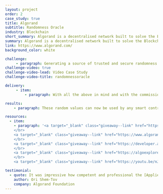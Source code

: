 ```yaml
---
layout: project
order: 2
case_study: true
title: Algorand
subtitle: Randomness Oracle
industry: Blockchain
short_summary: Algorand is a decentralised network built to solve the Blockchain Trilemma of simultaneously achieving speed, security, and decentralisation. Launched in June 2019 by computer scientist and MIT professor Silvio Micali, Algorand is a permissionless, open-source blockchain network upon which anyone can build.
summary: Algorand is a decentralised network built to solve the Blockchain Trilemma of simultaneously achieving speed, security, and decentralisation. Launched in June 2019 by computer scientist and MIT professor Silvio Micali, Algorand is a permissionless, open-source blockchain network upon which anyone can build. Applied Blockchain has been working closely with the Algorand Foundation since 2019, including developing a range of leading Algorand decentralised applications from Opulous music rights financing, to Aorist high-end digital art marketplace, and core infrastructure such as London Bridge, a secure token bridge between Ethereum and Algorand, and Silent Data, a privacy-preserving data oracle.
link: https://www.algorand.com/
background_color: white

challenge:
     - paragraph: Generating a source of trusted and secure randomness is difficult, especially on-chain. Yet having one is necessary for decentralised applications that depend on randomised processes, such as lotteries, random NFT drops, games, etc. Crucially, it is not enough for most on-chain applications to use "random-looking" quantities (such as the block seed) as sources of randomness. Instead, block proposers have partial control over these quantities, making it possible for rogue block proposers to break applications that depend on these sources being unpredictable.
challenge-video: true
challenge-video-lead: Video Case Study
challenge-video-title: randomnessoracle

delivery:
     - item:
         - paragraph: With all the above in mind and with the commission from the Algorand Foundation, Applied Blockchain was able to design, build, and host the very first randomness Oracle for the Algorand blockchain. The Oracle calls the same VRF used by the Algorand consensus protocol to generate verifiable pseudo-random values stored on-chain.

results:
    - paragraph: These random values can now be used by any smart contract deployed on the Algorand blockchain for free and utilised for various use cases such as on-chain gaming, NFTs, lottery etc. The Applied Blockchain Algorand Randomness Oracle was successfully launched into production on the 17th of November 2022 and is now the official source of randomness on the Algorand blockchain.

resources:
  - item:
    - paragraph: '<a target="_blank" class="giveaway--link" href="https://developer.algorand.org/articles/usage-and-best-practices-for-randomness-beacon/">Guide: Usage and best practices</a>
    </br>
    <a target="_blank" class="giveaway--link" href="https://www.algorand.foundation/news/randomness-has-arrived">News: 01101011110101… – Randomness Has Arrived on Algorand</a>
    </br>
    <a target="_blank" class="giveaway--link" href="https://developer.algorand.org/articles/randomness-on-algorand/">Article: Randomness on Algorand</a>
    </br>
    <a target="_blank" class="giveaway--link" href="https://algoexplorer.io/address/APPLDMEYQTPYA25IGZLM5OBRWIGWYBJEPXRSKXKJTGEGYI2TJDC33SEZNU">Algo Explorer: Applied Blockchain Randomness Oracle</a>
    </br>
    <a target="_blank" class="giveaway--link" href="https://youtu.be/nJ5vRI466kU">Youtube: Algorand Foundation Testimonial for Applied Blockchain</a>'

testimonial:
  - quote: It was impressive how competent and professional the [Applied Blockchain] team members were, as well as how well we communicated. We had a great experience working with them, since they always understood the importance of the project, and shared our views. Also whenever we requested a change or fix, we usually got quick responses and solutions, so all in all, the experience was excellent.  
    author: Ori Shem-Tov
    company: Algorand Foundation
---
```

